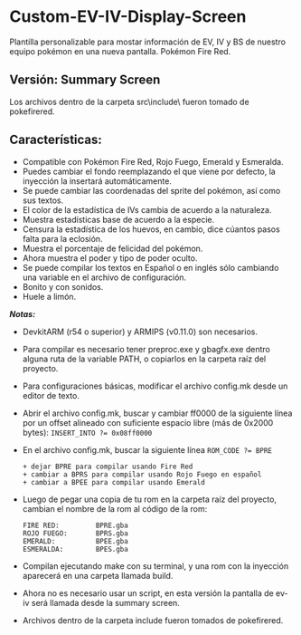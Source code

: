# Custom-EV-IV-Display-Screen
 Plantilla personalizable para mostar información de EV, IV y BS de nuestro equipo pokémon en una nueva pantalla. Pokémon Fire Red.

## Versión: Summary Screen

Los archivos dentro de la carpeta src\include\ fueron tomado de pokefirered.

Características:
-
+ Compatible con Pokémon Fire Red, Rojo Fuego, Emerald y Esmeralda.
+ Puedes cambiar el fondo reemplazando el que viene por defecto, la inyección la insertará automáticamente.
+ Se puede cambiar las coordenadas del sprite del pokémon, así como sus textos.
+ El color de la estadística de IVs cambia de acuerdo a la naturaleza.
+ Muestra estadísticas base de acuerdo a la especie.
+ Censura la estadística de los huevos, en cambio, dice cúantos pasos falta para la eclosión.
+ Muestra el porcentaje de felicidad del pokémon.
+ Ahora muestra el poder y tipo de poder oculto.
+ Se puede compilar los textos en Español o en inglés sólo cambiando una variable en el archivo de configuración.
+ Bonito y con sonidos.
+ Huele a limón.


***Notas:***

- DevkitARM (r54 o superior) y ARMIPS (v0.11.0) son necesarios.

- Para compilar es necesario tener preproc.exe y gbagfx.exe dentro alguna ruta de la variable PATH, o copiarlos en la carpeta raíz del proyecto.

- Para configuraciones básicas, modificar el archivo config.mk desde un editor de texto.

- Abrir el archivo config.mk, buscar y cambiar ff0000 de la siguiente línea por un offset alineado con suficiente espacio libre (más de 0x2000 bytes):
        `INSERT_INTO ?= 0x08ff0000`
- En el archivo config.mk, buscar la siguiente línea
        `ROM_CODE ?= BPRE`

      + dejar BPRE para compilar usando Fire Red
      + cambiar a BPRS para compilar usando Rojo Fuego en español
      + cambiar a BPEE para compilar usando Emerald

- Luego de pegar una copia de tu rom en la carpeta raíz del proyecto, cambian el nombre de la rom al código de la rom:

      FIRE RED:         BPRE.gba
      ROJO FUEGO:       BPRS.gba
      EMERALD:          BPEE.gba
      ESMERALDA:        BPES.gba


- Compilan ejecutando make con su terminal, y una rom con la inyección aparecerá en una carpeta llamada build.

- Ahora no es necesario usar un script, en esta versión la pantalla de ev-iv será llamada desde la summary screen.

- Archivos dentro de la carpeta include fueron tomados de pokefirered.

